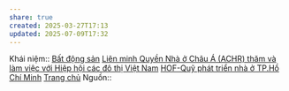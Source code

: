 ```yaml
---
share: true
created: 2025-03-27T17:13
updated: 2025-07-09T17:32
---
```

Khái niệm:: [Bất động sản](../../%E2%9A%A1Hi%E1%BB%83u%20bi%E1%BA%BFt%20s%C3%A2u/%CE%9E%20Kh%C3%A1i%20ni%E1%BB%87m/B%E1%BA%A5t%20%C4%91%E1%BB%99ng%20s%E1%BA%A3n.md)
[Liên minh Quyền Nhà ở Châu Á (ACHR) thăm và làm việc với Hiệp hội các đô thị Việt Nam](https://www.acvn.vn/index.php?route=news/news&news_id=646)
[HOF-Quỹ phát triển nhà ở TP.Hồ Chí Minh](http://hof.com.vn/)
[Trang chủ](https://chungcucu.vn/)
Nguồn:: 
